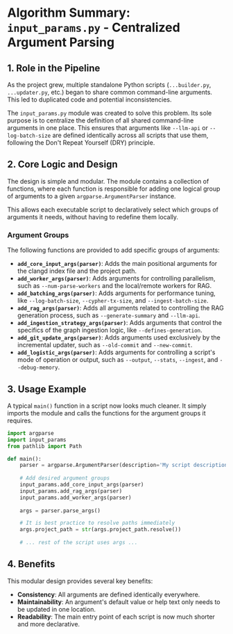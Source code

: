 # Algorithm Summary: `input_params.py` - Centralized Argument Parsing

## 1. Role in the Pipeline

As the project grew, multiple standalone Python scripts (`...builder.py`, `...updater.py`, etc.) began to share common command-line arguments. This led to duplicated code and potential inconsistencies. 

The `input_params.py` module was created to solve this problem. Its sole purpose is to centralize the definition of all shared command-line arguments in one place. This ensures that arguments like `--llm-api` or `--log-batch-size` are defined identically across all scripts that use them, following the Don't Repeat Yourself (DRY) principle.

## 2. Core Logic and Design

The design is simple and modular. The module contains a collection of functions, where each function is responsible for adding one logical group of arguments to a given `argparse.ArgumentParser` instance.

This allows each executable script to declaratively select which groups of arguments it needs, without having to redefine them locally.

### Argument Groups

The following functions are provided to add specific groups of arguments:

*   **`add_core_input_args(parser)`**: Adds the main positional arguments for the clangd index file and the project path.
*   **`add_worker_args(parser)`**: Adds arguments for controlling parallelism, such as `--num-parse-workers` and the local/remote workers for RAG.
*   **`add_batching_args(parser)`**: Adds arguments for performance tuning, like `--log-batch-size`, `--cypher-tx-size`, and `--ingest-batch-size`.
*   **`add_rag_args(parser)`**: Adds all arguments related to controlling the RAG generation process, such as `--generate-summary` and `--llm-api`.
*   **`add_ingestion_strategy_args(parser)`**: Adds arguments that control the specifics of the graph ingestion logic, like `--defines-generation`.
*   **`add_git_update_args(parser)`**: Adds arguments used exclusively by the incremental updater, such as `--old-commit` and `--new-commit`.
*   **`add_logistic_args(parser)`**: Adds arguments for controlling a script's mode of operation or output, such as `--output`, `--stats`, `--ingest`, and `--debug-memory`.

## 3. Usage Example

A typical `main()` function in a script now looks much cleaner. It simply imports the module and calls the functions for the argument groups it requires.

```python
import argparse
import input_params
from pathlib import Path

def main():
    parser = argparse.ArgumentParser(description='My script description.')
    
    # Add desired argument groups
    input_params.add_core_input_args(parser)
    input_params.add_rag_args(parser)
    input_params.add_worker_args(parser)
    
    args = parser.parse_args()

    # It is best practice to resolve paths immediately
    args.project_path = str(args.project_path.resolve())
    
    # ... rest of the script uses args ...
```

## 4. Benefits

This modular design provides several key benefits:
- **Consistency**: All arguments are defined identically everywhere.
- **Maintainability**: An argument's default value or help text only needs to be updated in one location.
- **Readability**: The main entry point of each script is now much shorter and more declarative.
